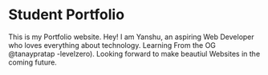 # Student Portfolio

This is my Portfolio website.
Hey! I am Yanshu, an aspiring Web Developer who loves everything about technology. Learning From the OG @tanaypratap -levelzero). Looking forward to make beautiul Websites in the coming future.
